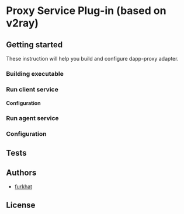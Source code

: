 # Proxy Service Plug-in (based on v2ray)

## Getting started
These instruction will help you build and configure dapp-proxy adapter.

### Building executable

### Run client service

#### Configuration

### Run agent service

### Configuration

## Tests

## Authors

* [furkhat](https://github.com/furkhat)

## License